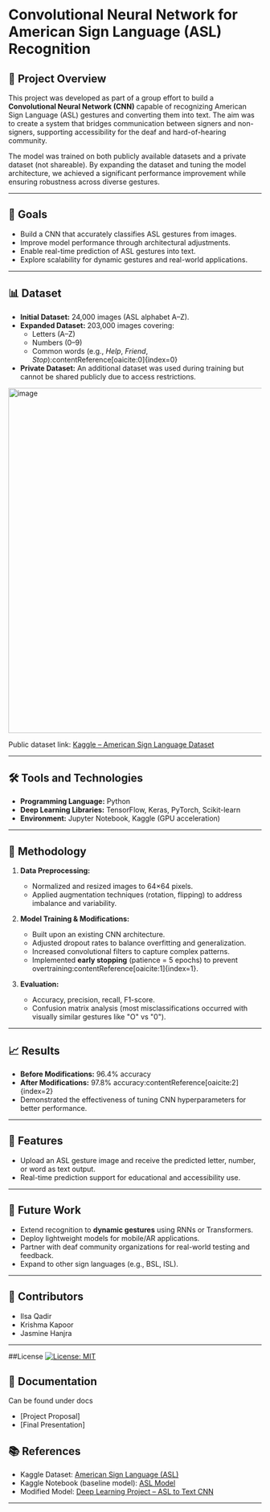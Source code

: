 # Convolutional Neural Network for American Sign Language (ASL) Recognition

## 📌 Project Overview
This project was developed as part of a group effort to build a **Convolutional Neural Network (CNN)** capable of recognizing American Sign Language (ASL) gestures and converting them into text. The aim was to create a system that bridges communication between signers and non-signers, supporting accessibility for the deaf and hard-of-hearing community.

The model was trained on both publicly available datasets and a private dataset (not shareable). By expanding the dataset and tuning the model architecture, we achieved a significant performance improvement while ensuring robustness across diverse gestures.

---

## 🎯 Goals
- Build a CNN that accurately classifies ASL gestures from images.  
- Improve model performance through architectural adjustments.  
- Enable real-time prediction of ASL gestures into text.  
- Explore scalability for dynamic gestures and real-world applications.  

---

## 📊 Dataset
- **Initial Dataset:** 24,000 images (ASL alphabet A–Z).  
- **Expanded Dataset:** 203,000 images covering:
  - Letters (A–Z)  
  - Numbers (0–9)  
  - Common words (e.g., *Help*, *Friend*, *Stop*):contentReference[oaicite:0]{index=0}  
- **Private Dataset:** An additional dataset was used during training but cannot be shared publicly due to access restrictions.  
<img width="1050" height="687" alt="image" src="https://github.com/user-attachments/assets/cce017c2-eaeb-40b6-80fa-a5a9e2dd7fd1" />

Public dataset link: [Kaggle – American Sign Language Dataset](https://www.kaggle.com/datasets/alhasangamalmahmoud/american-sign-language-asl)  

---

## 🛠️ Tools and Technologies
- **Programming Language:** Python  
- **Deep Learning Libraries:** TensorFlow, Keras, PyTorch, Scikit-learn  
- **Environment:** Jupyter Notebook, Kaggle (GPU acceleration)  

---

## 🔬 Methodology
1. **Data Preprocessing:**  
   - Normalized and resized images to 64×64 pixels.  
   - Applied augmentation techniques (rotation, flipping) to address imbalance and variability.  

2. **Model Training & Modifications:**  
   - Built upon an existing CNN architecture.  
   - Adjusted dropout rates to balance overfitting and generalization.  
   - Increased convolutional filters to capture complex patterns.  
   - Implemented **early stopping** (patience = 5 epochs) to prevent overtraining:contentReference[oaicite:1]{index=1}.  

3. **Evaluation:**  
   - Accuracy, precision, recall, F1-score.  
   - Confusion matrix analysis (most misclassifications occurred with visually similar gestures like "O" vs "0").  

---

## 📈 Results
- **Before Modifications:** 96.4% accuracy  
- **After Modifications:** 97.8% accuracy:contentReference[oaicite:2]{index=2}  
- Demonstrated the effectiveness of tuning CNN hyperparameters for better performance.  

---

## 🚀 Features
- Upload an ASL gesture image and receive the predicted letter, number, or word as text output.  
- Real-time prediction support for educational and accessibility use.  

---

## 🔮 Future Work
- Extend recognition to **dynamic gestures** using RNNs or Transformers.  
- Deploy lightweight models for mobile/AR applications.  
- Partner with deaf community organizations for real-world testing and feedback.  
- Expand to other sign languages (e.g., BSL, ISL).  

---

## 👥 Contributors
- Ilsa Qadir  
- Krishma Kapoor  
- Jasmine Hanjra  

---
##License
[![License: MIT](https://img.shields.io/badge/License-MIT-yellow.svg)](LICENSE)

## 📂 Documentation
Can be found under docs
- [Project Proposal]
- [Final Presentation]


## 📚 References
- Kaggle Dataset: [American Sign Language (ASL)](https://www.kaggle.com/datasets/alhasangamalmahmoud/american-sign-language-asl)  
- Kaggle Notebook (baseline model): [ASL Model](https://www.kaggle.com/code/raanaramadan/asl-model)  
- Modified Model: [Deep Learning Project – ASL to Text CNN](https://www.kaggle.com/code/ilsaqadir/deep-learning-project-asl-to-text-cnn)  

---
